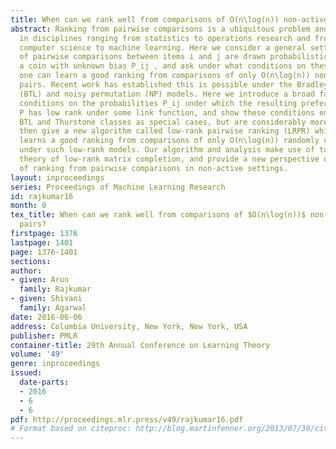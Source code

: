 ```yaml
---
title: When can we rank well from comparisons of O(n\log(n)) non-actively chosen pairs?
abstract: Ranking from pairwise comparisons is a ubiquitous problem and has been studied
  in disciplines ranging from statistics to operations research and from theoretical
  computer science to machine learning. Here we consider a general setting where outcomes
  of pairwise comparisons between items i and j are drawn probabilistically by flipping
  a coin with unknown bias P_ij , and ask under what conditions on these unknown probabilities
  one can learn a good ranking from comparisons of only O(n\log(n)) non-actively chosen
  pairs. Recent work has established this is possible under the Bradley-Terry-Luce
  (BTL) and noisy permutation (NP) models. Here we introduce a broad family of ‘low-rank’
  conditions on the probabilities P_ij under which the resulting preference matrix
  P has low rank under some link function, and show these conditions encompass the
  BTL and Thurstone classes as special cases, but are considerably more general. We
  then give a new algorithm called low-rank pairwise ranking (LRPR) which provably
  learns a good ranking from comparisons of only O(n\log(n)) randomly chosen comparisons
  under such low-rank models. Our algorithm and analysis make use of tools from the
  theory of low-rank matrix completion, and provide a new perspective on the problem
  of ranking from pairwise comparisons in non-active settings.
layout: inproceedings
series: Proceedings of Machine Learning Research
id: rajkumar16
month: 0
tex_title: When can we rank well from comparisons of $O(n\log(n))$ non-actively chosen
  pairs?
firstpage: 1376
lastpage: 1401
page: 1376-1401
sections: 
author:
- given: Arun
  family: Rajkumar
- given: Shivani
  family: Agarwal
date: 2016-06-06
address: Columbia University, New York, New York, USA
publisher: PMLR
container-title: 29th Annual Conference on Learning Theory
volume: '49'
genre: inproceedings
issued:
  date-parts:
  - 2016
  - 6
  - 6
pdf: http://proceedings.mlr.press/v49/rajkumar16.pdf
# Format based on citeproc: http://blog.martinfenner.org/2013/07/30/citeproc-yaml-for-bibliographies/
---
```

